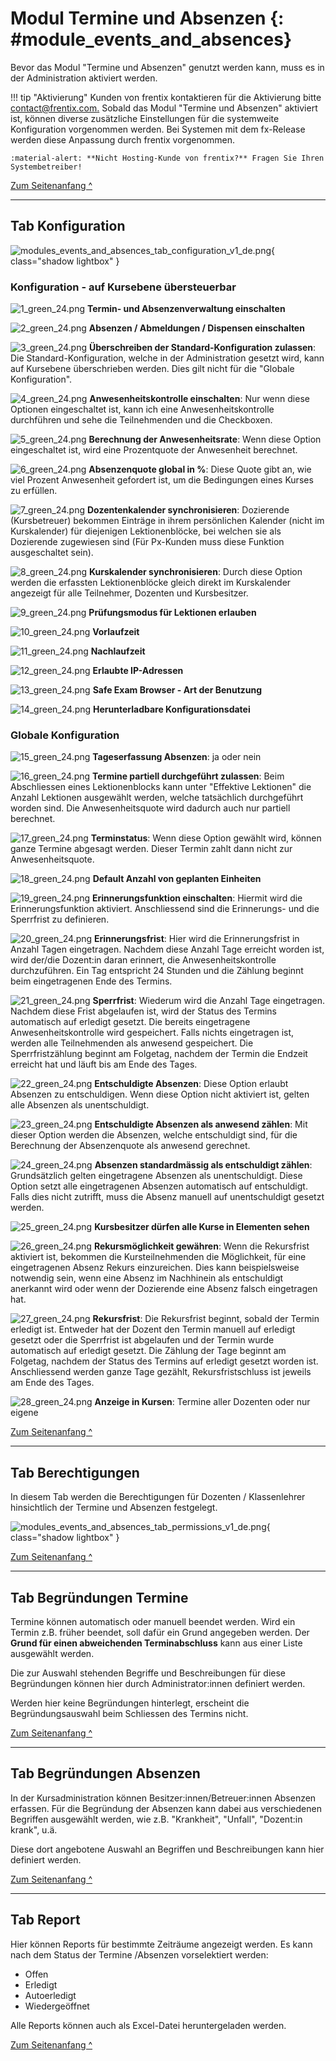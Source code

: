 # Modul Termine und Absenzen {: #module_events_and_absences}


Bevor das Modul "Termine und Absenzen" genutzt werden kann, muss es in der Administration aktiviert werden.

!!! tip "Aktivierung"
	Kunden von frentix kontaktieren für die Aktivierung bitte
	[contact@frentix.com.](mailto:contact@frentix.com.) Sobald das Modul "Termine und Absenzen" aktiviert ist, können diverse zusätzliche Einstellungen für die systemweite Konfiguration vorgenommen werden. Bei Systemen mit dem fx-Release werden diese Anpassung durch frentix vorgenommen.  
		
	:material-alert: **Nicht Hosting-Kunde von frentix?** Fragen Sie Ihren Systembetreiber!


[Zum Seitenanfang ^](#module_events_and_absences)
  
---

## Tab Konfiguration

![modules_events_and_absences_tab_configuration_v1_de.png](assets/modules_events_and_absences_tab_configuration_v1_de.png){ class="shadow lightbox" }  


### Konfiguration - auf Kursebene übersteuerbar

![1_green_24.png](assets/1_green_24.png) **Termin- und Absenzenverwaltung einschalten**

![2_green_24.png](assets/2_green_24.png) **Absenzen / Abmeldungen / Dispensen einschalten**

![3_green_24.png](assets/3_green_24.png) **Überschreiben der Standard-Konfiguration zulassen**: Die Standard-Konfiguration, welche in der Administration gesetzt wird, kann auf Kursebene
überschrieben werden. Dies gilt nicht für die "Globale Konfiguration".

![4_green_24.png](assets/4_green_24.png) **Anwesenheitskontrolle einschalten**: Nur wenn diese Optionen eingeschaltet ist, kann ich eine Anwesenheitskontrolle durchführen und sehe die Teilnehmenden und die Checkboxen.

![5_green_24.png](assets/5_green_24.png) **Berechnung der Anwesenheitsrate**: Wenn diese Option eingeschaltet ist, wird eine Prozentquote der Anwesenheit berechnet.

![6_green_24.png](assets/6_green_24.png) **Absenzenquote global in %**: Diese Quote gibt an, wie viel Prozent Anwesenheit gefordert ist, um die Bedingungen eines Kurses zu erfüllen.

![7_green_24.png](assets/7_green_24.png) **Dozentenkalender synchronisieren**: Dozierende (Kursbetreuer) bekommen Einträge in ihrem persönlichen Kalender (nicht im Kurskalender) für diejenigen Lektionenblöcke, bei welchen sie als Dozierende zugewiesen sind (Für Px-Kunden muss diese Funktion ausgeschaltet sein).

![8_green_24.png](assets/8_green_24.png) **Kurskalender synchronisieren**: Durch diese Option werden die erfassten Lektionenblöcke gleich direkt im Kurskalender angezeigt für alle Teilnehmer, Dozenten und Kursbesitzer.

![9_green_24.png](assets/9_green_24.png) **Prüfungsmodus für Lektionen erlauben**

![10_green_24.png](assets/10_green_24.png) **Vorlaufzeit**

![11_green_24.png](assets/11_green_24.png) **Nachlaufzeit**

![12_green_24.png](assets/12_green_24.png) **Erlaubte IP-Adressen**

![13_green_24.png](assets/13_green_24.png) **Safe Exam Browser - Art der Benutzung**

![14_green_24.png](assets/14_green_24.png) **Herunterladbare Konfigurationsdatei**



### Globale Konfiguration

![15_green_24.png](assets/15_green_24.png) **Tageserfassung Absenzen**: ja oder nein

![16_green_24.png](assets/16_green_24.png) **Termine partiell durchgeführt zulassen**: Beim Abschliessen eines Lektionenblocks kann unter "Effektive Lektionen" die Anzahl Lektionen ausgewählt werden, welche tatsächlich durchgeführt worden sind. Die Anwesenheitsquote wird dadurch auch nur partiell berechnet.

![17_green_24.png](assets/17_green_24.png) **Terminstatus**: Wenn diese Option gewählt wird, können ganze
Termine abgesagt werden. Dieser Termin zahlt dann nicht zur Anwesenheitsquote.

![18_green_24.png](assets/18_green_24.png) **Default Anzahl von geplanten Einheiten**

![19_green_24.png](assets/19_green_24.png) **Erinnerungsfunktion einschalten**: Hiermit wird die Erinnerungsfunktion aktiviert. Anschliessend sind die Erinnerungs- und die Sperrfrist zu definieren.

![20_green_24.png](assets/20_green_24.png) **Erinnerungsfrist**: Hier wird die Erinnerungsfrist in Anzahl Tagen eingetragen. Nachdem diese Anzahl Tage erreicht worden ist, wird der/die Dozent:in daran erinnert, die Anwesenheitskontrolle durchzuführen. Ein Tag entspricht 24 Stunden und die Zählung beginnt beim eingetragenen Ende des Termins.

![21_green_24.png](assets/21_green_24.png) **Sperrfrist**: Wiederum wird die Anzahl Tage eingetragen. Nachdem diese Frist abgelaufen ist, wird der Status des Termins automatisch auf erledigt gesetzt. Die bereits eingetragene Anwesenheitskontrolle wird gespeichert. Falls nichts eingetragen ist, werden alle Teilnehmenden als anwesend gespeichert. Die Sperrfristzählung beginnt am Folgetag, nachdem der Termin die Endzeit erreicht hat und läuft bis am Ende des Tages.

![22_green_24.png](assets/22_green_24.png) **Entschuldigte Absenzen**: Diese Option erlaubt Absenzen zu entschuldigen. Wenn diese Option nicht aktiviert ist, gelten alle Absenzen als unentschuldigt.

![23_green_24.png](assets/23_green_24.png) **Entschuldigte Absenzen als anwesend zählen**: Mit dieser Option werden die Absenzen, welche entschuldigt sind, für die Berechnung der Absenzenquote als anwesend gerechnet.

![24_green_24.png](assets/24_green_24.png) **Absenzen standardmässig als entschuldigt zählen**: Grundsätzlich gelten eingetragene Absenzen als unentschuldigt. Diese Option setzt alle eingetragenen Absenzen automatisch auf entschuldigt. Falls dies nicht zutrifft, muss die Absenz manuell auf unentschuldigt gesetzt werden.

![25_green_24.png](assets/25_green_24.png) **Kursbesitzer dürfen alle Kurse in Elementen sehen**

![26_green_24.png](assets/26_green_24.png) **Rekursmöglichkeit gewähren**: Wenn die Rekursfrist aktiviert ist, bekommen die Kursteilnehmenden die Möglichkeit, für eine eingetragenen Absenz Rekurs einzureichen. Dies kann beispielsweise notwendig sein, wenn eine Absenz im Nachhinein als entschuldigt anerkannt wird oder wenn der Dozierende eine Absenz falsch eingetragen hat.

![27_green_24.png](assets/27_green_24.png) **Rekursfrist**: Die Rekursfrist beginnt, sobald der Termin erledigt ist. Entweder hat der Dozent den Termin manuell auf erledigt gesetzt oder die Sperrfrist ist abgelaufen und der Termin wurde automatisch auf erledigt gesetzt. Die Zählung der Tage beginnt am Folgetag, nachdem der Status des Termins auf erledigt gesetzt worden ist. Anschliessend werden ganze Tage gezählt, Rekursfristschluss ist jeweils am Ende des Tages.

![28_green_24.png](assets/28_green_24.png) **Anzeige in Kursen**: Termine aller Dozenten oder nur eigene


[Zum Seitenanfang ^](#module_events_and_absences)
  
---


## Tab Berechtigungen

In diesem Tab werden die Berechtigungen für Dozenten / Klassenlehrer hinsichtlich der Termine und Absenzen festgelegt.

![modules_events_and_absences_tab_permissions_v1_de.png](assets/modules_events_and_absences_tab_permissions_v1_de.png){ class="shadow lightbox" }  



[Zum Seitenanfang ^](#module_events_and_absences)
  
---


## Tab Begründungen Termine

Termine können automatisch oder manuell beendet werden. Wird ein Termin z.B. früher beendet, soll dafür ein Grund angegeben werden. Der **Grund für einen abweichenden Terminabschluss** kann aus einer Liste ausgewählt werden.

Die zur Auswahl stehenden Begriffe und Beschreibungen für diese Begründungen können hier durch Administrator:innen definiert werden.

Werden hier keine Begründungen hinterlegt, erscheint die Begründungsauswahl beim Schliessen des Termins nicht.


[Zum Seitenanfang ^](#module_events_and_absences)
  
---


## Tab Begründungen Absenzen

In der Kursadministration können Besitzer:innen/Betreuer:innen Absenzen erfassen. 
Für die Begründung der Absenzen kann dabei aus verschiedenen Begriffen ausgewählt werden, wie z.B. "Krankheit", "Unfall", "Dozent:in krank", u.ä.

Diese dort angebotene Auswahl an Begriffen und Beschreibungen kann hier definiert werden.  

[Zum Seitenanfang ^](#module_events_and_absences)
  
---


## Tab Report

Hier können Reports für bestimmte Zeiträume angezeigt werden. Es kann nach dem Status der Termine /Absenzen vorselektiert werden:

- Offen
- Erledigt
- Autoerledigt
- Wiedergeöffnet

Alle Reports können auch als Excel-Datei heruntergeladen werden.

[Zum Seitenanfang ^](#module_events_and_absences)
  
